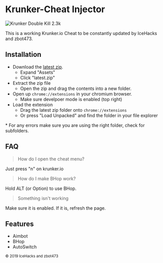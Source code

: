 # Krunker-Cheat Injector
![Krunker Double Kill 2.3k](https://cdn.discordapp.com/attachments/622241775528050701/632422469403410443/screenshot.png)

This is a working Krunker.io Cheat to be constantly updated by IceHacks and zbot473.

## Installation
- Download the [latest zip](https://github.com/IceHacks/KrunkerCheatInjector/releases/latest).
  - Expand "Assets"
  - Click "latest.zip"
- Extract the zip file
  - Open the zip and drag the contents into a new folder.
- Open up `chrome://extensions` in your chromium browser.
  - Make sure develpoer mode is enabled (top right)
- Load the extension
  - Drag the latest zip folder onto `chrome://extensions`
  - Or press "Load Unpacked" and find the folder in your file explorer
  
\* For any errors make sure you are using the right folder, check for subfolders.

## FAQ
> How do I open the cheat menu?

Just press "n" on krunker.io

> How do I make BHop work?

Hold ALT (or Option) to use BHop.

> Something isn't working

Make sure it is enabled. If it is, refresh the page.

## Features
- Aimbot
- BHop
- AutoSwitch

<sub>© 2019 IceHacks and zbot473</sub>
